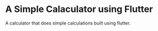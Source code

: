 # A Simple Calaculator using Flutter

A calculator that does simple calculations built using flutter.
